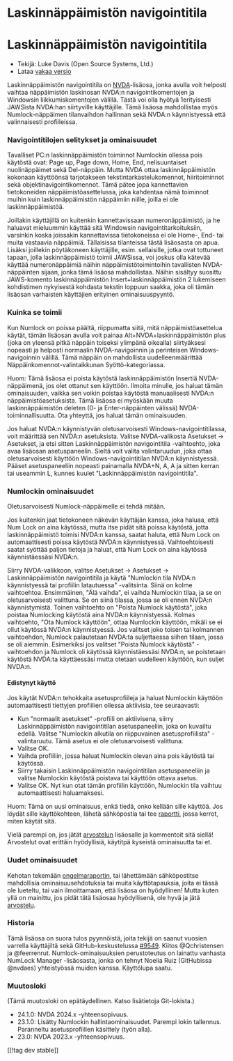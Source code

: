 # Laskinnäppäimistön navigointitila #

# Laskinnäppäimistön navigointitila

* Tekijä: Luke Davis (Open Source Systems, Ltd.)
* Lataa [vakaa versio][1]

Laskinnäppäimistön navigointitila on [NVDA][2]-lisäosa, jonka avulla voit
helposti vaihtaa näppäimistön laskinosan NVDA:n navigointikomentojen ja
Windowsin liikkumiskomentojen välillä. Tästä voi olla hyötyä 1erityisesti
JAWSista NVDA:han siirtyville käyttäjille. Tämä lisäosa mahdollistaa myös
Numlock-näppäimen tilanvaihdon hallinnan sekä NVDA:n käynnistyessä että
valinnaisesti profiileissa.

### Navigointitilojen selitykset ja ominaisuudet

Tavalliset PC:n laskinnäppäimistön toiminnot Numlockin ollessa pois käytöstä
ovat: Page up, Page down, Home, End, nelisuuntaiset nuolinäppäimet sekä
Del-näppäin.  Mutta NVDA ottaa laskinnäppäimistön kokonaan käyttöönsä
tarjotakseen tekstintarkastelukomennot, hiiritoiminnot sekä
objektinavigointikomennot. Tämä pätee jopa kannettavien tietokoneiden
näppäimistöasettelussa, joka kahdentaa nämä toiminnot muihin kuin
laskinnäppäimistön näppäimiin niille, joilla ei ole laskinnäppäimistöä.

Joillakin käyttäjillä on kuitenkin kannettavissaan numeronäppäimistö, ja he
haluavat mieluummin käyttää sitä Windowsin navigointitarkoituksiin,
varsinkin koska joissakin kannettavissa tietokoneissa ei ole Home-, End- tai
muita vastaavia näppäimiä. Tällaisissa tilanteissa tästä lisäosasta on
apua. Lisäksi joillekin pöytäkoneen käyttäjille, esim. sellaisille, jotka
ovat tottuneet tapaan, jolla laskinnäppäimistö toimii JAWSissa, voi joskus
olla kätevää käyttää numeronäppäimiä näihin näppäimistötoimintoihin
tavallisten NVDA-näppäinten sijaan, jonka tämä lisäosa mahdollistaa. Näihin
sisältyy suosittu JAWS-komento laskinnäppäimistön Insert+laskinnäppäimistön
2 lukemiseen kohdistimen nykyisestä kohdasta tekstin loppuun saakka, joka
oli tämän lisäosan varhaisten käyttäjien erityinen ominaisuuspyyntö.

### Kuinka se toimii

Kun Numlock on poissa päältä, riippumatta siitä, mitä näppäimistöasettelua
käytät, tämän lisäosan avulla voit painaa Alt+NVDA+laskinnäppäimistön plus
(joka on yleensä pitkä näppäin toiseksi ylimpänä oikealla) siirtyäksesi
nopeasti ja helposti normaalin NVDA-navigoinnin ja perinteisen
Windows-navigoinnin välillä. Tämä näppäin on mahdollista uudelleenmäärittää
Näppäinkomennot-valintaikkunan Syöttö-kategoriassa.

Huom: Tämä lisäosa ei poista käytöstä laskinnäppäimistön Insertiä
NVDA-näppäimenä, jos olet ottanut sen käyttöön. Ilmoita minulle, jos haluat
tämän ominaisuuden, vaikka sen voikin poistaa käytöstä manuaalisesti NVDA:n
näppäimistöasetuksista. Tämä lisäosa ei myöskään muuta laskinnäppäimistön
deleten (0- ja Enter-näppäinten välissä) NVDA-toiminnallisuutta. Ota
yhteyttä, jos haluat tämän ominaisuuden.

Jos haluat NVDA:n käynnistyvän oletusarvoisesti Windows-navigointitilassa,
voit määrittää sen NVDA:n asetuksista. Valitse NVDA-valikosta Asetukset ->
Asetukset, ja etsi sitten Laskinnäppäimistön navigointitila -vaihtoehto,
joka avaa lisäosan asetuspaneelin. Sieltä voit valita valintaruudun, joka
ottaa oletusarvoisesti käyttöön Windows-navigointitilan NVDA:n
käynnistyessä. Pääset asetuspaneeliin nopeasti painamalla NVDA+N, A, A ja
sitten kerran tai useammin L, kunnes kuulet "Laskinnäppäimistön
navigointitila".

### Numlockin ominaisuudet

Oletusarvoisesti Numlock-näppäimelle ei tehdä mitään.

Jos kuitenkin jaat tietokoneen näkevän käyttäjän kanssa, joka haluaa, että
Num Lock on aina käytössä, mutta itse pidät sitä poissa käytöstä, jotta
laskinnäppäimistö toimisi NVDA:n kanssa, saatat haluta, että Num Lock on
automaattisesti poissa käytöstä NVDA:n käynnistyessä. Vaihtoehtoisesti
saatat syöttää paljon tietoja ja haluat, että Num Lock on aina käytössä
käynnistäessäsi NVDA:n.

Siirry NVDA-valikkoon, valitse Asetukset -> Asetukset -> Laskinnäppäimistön navigointitila ja käytä "Numlockin tila NVDA:n käynnistyessä tai profiilin latautuessa" -valitsinta. Siinä on kolme vaihtoehtoa. Ensimmäinen, "Älä vaihda", ei vaihda Numlockin tilaa, ja se on oletusarvoisesti valittuna. Se on siinä tilassa, jossa se oli ennen NVDA:n käynnistymistä.
Toinen vaihtoehto on "Poista Numlock käytöstä", joka poistaa Numlocking käytöstä aina NVDA:n käynnistyessä. Kolmas vaihtoehto, "Ota Numlock käyttöön", ottaa Numlockin käyttöön, mikäli se ei ollut käytössä NVDA:n käynnistyessä.
Jos valitset joko toisen tai kolmannen vaihtoehdon, Numlock palautetaan NVDA:ta suljettaessa siihen tilaan, jossa se oli aiemmin. Esimerkiksi jos valitset "Poista Numlock käytöstä" -vaihtoehdon ja Numlock oli käytössä käynnistäessäsi NVDA:n, se poistetaan käytöstä NVDA:ta käyttäessäsi mutta otetaan uudelleen käyttöön, kun suljet NVDA:n.

#### Edistynyt käyttö

Jos käytät NVDA:n tehokkaita asetusprofiileja ja haluat Numlockin käyttöön
automaattisesti tiettyjen profiilien ollessa aktiivisia, tee seuraavasti:

* Kun "normaalit asetukset" -profiili on aktiivisena, siirry
  Laskinnäppäimistön navigointitilan asetuspaneeliin, joka on kuvailtu
  edellä. Valitse "Numlockin alkutila on riippuvainen asetusprofiilista"
  -valintaruutu. Tämä asetus ei ole oletusarvoisesti valittuna.
* Valitse OK.
* Vaihda profiiliin, jossa haluat Numlockin olevan aina pois käytöstä tai
  käytössä.
* Siirry takaisin Laskinnäppäimistön navigointitilan asetuspaneeliin ja
  valitse Numlockin käytöstä poistava tai käyttöön ottava asetus.
* Valitse OK. Nyt kun otat tämän profiilin käyttöön, Numlockin tila vaihtuu
  automaattisesti haluamaksesi.

Huom: Tämä on uusi ominaisuus, enkä tiedä, onko kellään sille käyttöä. Jos
löydät sille käyttökohteen, lähetä sähköpostia tai tee [raportti][3], jossa
kerrot, miten käytät sitä.

Vielä parempi on, jos jätät [arvostelun][4] lisäosalle ja kommentoit sitä
siellä! Arvostelut ovat erittäin hyödyllisiä, käytitpä kyseistä ominaisuutta
tai et.

### Uudet ominaisuudet

Kehotan tekemään [ongelmaraportin][3], tai lähettämään sähköpostitse
mahdollisia ominaisuusehdotuksia tai muita käyttötapauksia, joita ei tässä
ole lueteltu, tai vain ilmoittamaan, että lisäosa on hyödyllinen! Mutta
kuten yllä on mainittu, jos pidät tätä lisäosaa hyödyllisenä, ole hyvä ja
jätä [arvostelu][4].

### Historia

Tämä lisäosa on suora tulos pyynnöistä, joita tekijä on saanut vuosien
varrella käyttäjiltä sekä GitHub-keskustelussa
[#9549](https://github.com/nvaccess/nvda/issues/9549). Kiitos @Qchristensen
ja @feerrenrut. Numlock-ominaisuuksien perustoteutus on lainattu vanhasta
NumLock Manager -lisäosasta, jonka on tehnyt Noelia Ruiz (GitHubissa
@nvdaes) yhteistyössä muiden kanssa. Käyttölupa saatu.

### Muutosloki

(Tämä muutosloki on epätäydellinen. Katso lisätietoja Git-lokista.)

* 24.1.0: NVDA 2024.x -yhteensopivuus.
* 23.1.0: Lisätty Numlockin hallintaominaisuudet. Parempi lokin
  tallennus. Paranneltu asetusprofiilien käsittely (työn alla).
* 23.0: NVDA 2023.x -yhteensopivuus.

[[!tag dev stable]]

[1]: https://www.nvaccess.org/addonStore/legacy?file=numpadNavMode

[2]: https://nvaccess.org/

[3]: https://github.com/opensourcesys/numpadNavMode/issues/new

[4]: https://github.com/nvaccess/addon-datastore/discussions/2630
